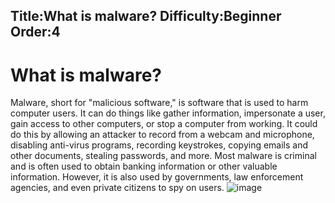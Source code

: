 Title:What is malware?
Difficulty:Beginner
Order:4
---
# What is malware?

Malware, short for "malicious software," is software that is used to harm computer users. It can do things like gather information, impersonate a user, gain access to other computers, or stop a computer from working. It could do this by allowing an attacker to record from a webcam and microphone, disabling anti-virus programs, recording keystrokes, copying emails and other documents, stealing passwords, and more. Most malware is criminal and is often used to obtain banking information or other valuable information. However, it is also used by governments, law enforcement agencies, and even private citizens to spy on users.
![image](malware1.png)